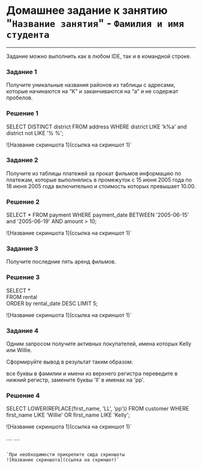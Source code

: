 # Домашнее задание к занятию "`Название занятия`" - `Фамилия и имя студента`
---
Задание можно выполнить как в любом IDE, так и в командной строке.

### Задание 1
Получите уникальные названия районов из таблицы с адресами, которые начинаются на “K” и заканчиваются на “a” и не содержат пробелов.

### Решение 1

SELECT DISTINCT district
FROM address
WHERE district  LIKE 'k%a' and district not LIKE  '% %';

![Название скриншота 1](ссылка на скриншот 1)`

### Задание 2
Получите из таблицы платежей за прокат фильмов информацию по платежам, которые выполнялись в промежуток с 15 июня 2005 года по 18 июня 2005 года включительно и стоимость которых превышает 10.00.

### Решение 2

SELECT *
FROM payment
WHERE payment_date  BETWEEN '2005-06-15' and '2005-06-19'
AND amount > 10;

![Название скриншота 1](ссылка на скриншот 1)`

### Задание 3
Получите последние пять аренд фильмов.

### Решение 3

SELECT *  
FROM rental   
ORDER by rental_date DESC 
LIMIT 5;

![Название скриншота 1](ссылка на скриншот 1)`

### Задание 4
Одним запросом получите активных покупателей, имена которых Kelly или Willie.

Сформируйте вывод в результат таким образом:

все буквы в фамилии и имени из верхнего регистра переведите в нижний регистр,
замените буквы 'll' в именах на 'pp'.

### Решение 4

SELECT LOWER(REPLACE(first_name, 'LL', 'pp')) 
FROM customer
WHERE first_name LIKE 'Willie' OR first_name  LIKE 'Kelly';

![Название скриншота 1](ссылка на скриншот 1)`


....
....
```

`При необходимости прикрепитe сюда скриншоты
![Название скриншота](ссылка на скриншот)`
